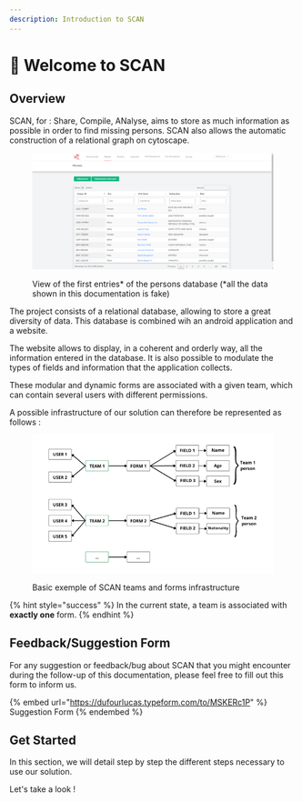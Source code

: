 ```yaml
---
description: Introduction to SCAN
---
```


# 👋 Welcome to SCAN

## Overview

SCAN, for : Share, Compile, ANalyse, aims to store as much information as possible in order to find missing persons. SCAN also allows the automatic construction of a relational graph on cytoscape.

<figure><img src=".gitbook/assets/image (2) (1).png" alt=""><figcaption><p>View of the first entries* of the persons database (*all the data shown in this documentation is fake)</p></figcaption></figure>

The project consists of a relational database, allowing to store a great diversity of data. This database is combined wih an android application and a website.

The website allows to display, in a coherent and orderly way, all the information entered in the database. It is also possible to modulate the types of fields and information that the application collects.

These modular and dynamic forms are associated with a given team, which can contain several users with different permissions.

A possible infrastructure of our solution can therefore be represented as follows :

<figure><img src=".gitbook/assets/image (4) (2).png" alt=""><figcaption><p>Basic exemple of SCAN teams and forms infrastructure</p></figcaption></figure>

{% hint style="success" %}
In the current state, a team is associated with **exactly one** form.
{% endhint %}

## Feedback/Suggestion Form

For any suggestion or feedback/bug about SCAN that you might encounter during the follow-up of this documentation, please feel free to fill out this form to inform us.

{% embed url="https://dufourlucas.typeform.com/to/MSKERc1P" %}
Suggestion Form
{% endembed %}

## Get Started

In this section, we will detail step by step the different steps necessary to use our solution.

Let's take a look !
